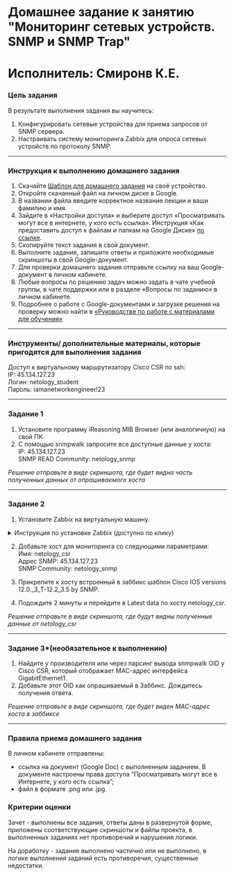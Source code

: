 # Домашнее задание к занятию "Мониторинг сетевых устройств. SNMP и SNMP Trap"
# Исполнитель: Смиронв К.Е.

### Цель задания

В результате выполнения задания вы научитесь:  

1. Конфигурировать сетевые устройства для приема запросов от SNMP сервера.
2. Настраивать систему мониторинга Zabbix для опроса сетевых устройств по протоколу SNMP.

------

### Инструкция к выполнению домашнего задания

1. Скачайте [Шаблон для домашнего задания](https://u.netology.ru/backend/uploads/lms/content_assets/file/281/%D0%A1%D0%94%D0%95%D0%9B%D0%90%D0%99%D0%A2%D0%95_%D0%9A%D0%9E%D0%9F%D0%98%D0%AE_-_%D0%A8%D0%B0%D0%B1%D0%BB%D0%BE%D0%BD_%D0%B4%D0%BB%D1%8F_%D0%B4%D0%BE%D0%BC%D0%B0%D1%88%D0%BD%D0%B5%D0%B3%D0%BE_%D0%B7%D0%B0%D0%B4%D0%B0%D0%BD%D0%B8%D1%8F_1.1._%D0%9D%D0%B0%D0%B7%D0%B2%D0%B0%D0%BD%D0%B8%D0%B5_%D0%BB%D0%B5%D0%BA%D1%86%D0%B8%D0%B8_-_%D0%A4%D0%B0%D0%BC%D0%B8%D0%BB%D0%B8%D1%8F_%D0%98%D0%BC%D1%8F.docx) на своё устройство.
2. Откройте скачанный файл на личном диске в Google.
3. В названии файла введите корректное название лекции и ваши фамилию и имя.
4. Зайдите в «Настройки доступа» и выберите доступ «Просматривать могут все в интернете, у кого есть ссылка». Инструкция «Как предоставить доступ к файлам и папкам на Google Диске» [по ссылке](https://support.google.com/docs/answer/2494822?hl=ru&co=GENIE.Platform%3DDesktop).
5. Скопируйте текст задания в свой документ.
6. Выполните задание, запишите ответы и приложите необходимые скриншоты в свой Google-документ.
7. Для проверки домашнего задания отправьте ссылку на ваш Google-документ в личном кабинете.
8. Любые вопросы по решению задач можно задать в чате учебной группы, в чате поддержки или в разделе «Вопросы по заданию» в личном кабинете.
9. Подробнее о работе с Google-документами и загрузке решения на проверку можно найти в [«Руководстве по работе с материалами для обучения»](https://l.netology.ru/instruktsiya-po-materialami-dlya-obucheniya)

------

### Инструменты/ дополнительные материалы, которые пригодятся для выполнения задания

Доступ к виртуальному маршрутизатору Cisco CSR по ssh:   
IP: 45.134.127.23   
Логин: netology_student    
Пароль: iamanetworkengineer!23   

---



### Задание 1 

1. Установите программу iReasoning MIB Browser (или аналогичную) на свой ПК.   
2. С помощью snmpwalk запросите все доступные данные у хоста:     
IP: 45.134.127.23   
SNMP READ Community: netology_snmp    

*Решение отправьте в виде скриншота, где будет видна часть полученных данных от опрашиваемого хоста*



------

### Задание 2 

1. Установите Zabbix на виртуальную машину. 

<details>
  <summary> Инструкция по установке Zabbix (доступно по клику)</summary>
  <br>
Если у вас возникли сложности с установкой Zabbix на виртуальную машину, воспользуйтесь инструкцией по ссылке: (https://disk.yandex.ru/i/jDqSvdiuUuK6sw)
 
</details> 
  
2. Добавьте хост для мониторинга со следующими параметрами:  
Имя: netology_csr   
Адрес SNMP: 45.134.127.23   
SNMP Community: netology_snmp    

3. Прикрепите к хосту встроенный в заббикс шаблон Cisco IOS versions 12.0._3_T-12.2_3.5 by SNMP.

4. Подождите 2 минуты и перейдите в Latest data по хосту netology_csr.

*Решение отправьте в виде скриншота, где будут видны полученные данные от netology_csr*


------

### Задание 3*(необязательное к выполнению)
 
1. Найдите у производителя или через парсинг вывода snmpwalk OID у Cisco CSR, который отображает MAC-адрес интерфейса GigabitEthernet1.   
2. Добавьте этот OID как опрашиваемый в Заббикс. Дождитесь получения ответа.   

*Решение отправьте в виде скриншота, где будет виден MAC-адрес хоста в заббиксе*

------

### Правила приема домашнего задания

В личном кабинете отправлены:

- ссылка на документ (Google Doc) с выполненным заданием. В документе настроены права доступа “Просматривать могут все в Интернете, у кого есть ссылка”;
- файл в формате .png или .jpg.


### Критерии оценки

Зачет - выполнены все задания, ответы даны в развернутой форме, приложены соответствующие скриншоты и файлы проекта, в выполненных заданиях нет противоречий и нарушения логики.

На доработку - задание выполнено частично или не выполнено, в логике выполнения заданий есть противоречия, существенные недостатки.
